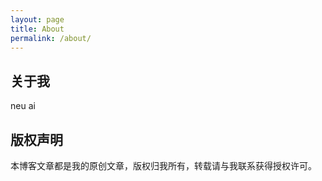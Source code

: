```yaml
---
layout: page
title: About
permalink: /about/
---
```


## 关于我

neu ai

## 版权声明

本博客文章都是我的原创文章，版权归我所有，转载请与我联系获得授权许可。
